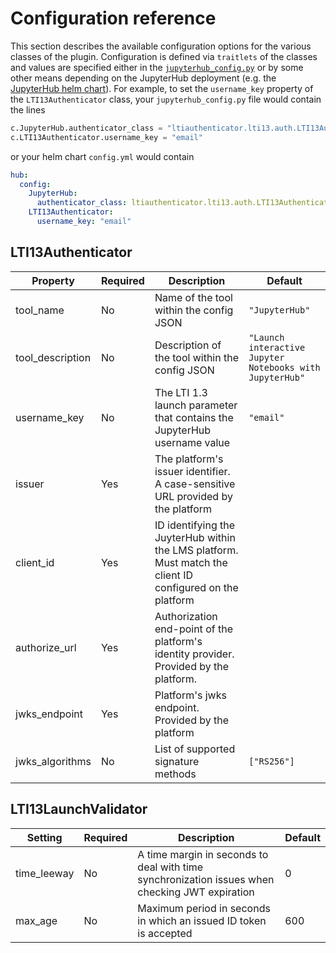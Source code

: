 # Configuration reference

This section describes the available configuration options for the various classes of the plugin.
Configuration is defined via `traitlets` of the classes and values are specified either in the [`jupyterhub_config.py`](https://jupyterhub.readthedocs.io/en/stable/getting-started/config-basics.html#configuration-basics) or by some other means depending on the JupyterHub deployment (e.g. the [JupyterHub helm chart](https://z2jh.jupyter.org/en/stable/administrator/authentication.html)).
For example, to set the `username_key` property of the `LTI13Authenticator` class, your `jupyterhub_config.py` file would contain the lines

```python
c.JupyterHub.authenticator_class = "ltiauthenticator.lti13.auth.LTI13Authenticator"
c.LTI13Authenticator.username_key = "email"
```

or your helm chart `config.yml` would contain

```yaml
hub:
  config:
    JupyterHub:
      authenticator_class: ltiauthenticator.lti13.auth.LTI13Authenticator
    LTI13Authenticator:
      username_key: "email"
```

## LTI13Authenticator

| Property         | Required | Description                                                                                               | Default                                                  |
| ---------------- | -------- | --------------------------------------------------------------------------------------------------------- | -------------------------------------------------------- |
| tool_name        | No       | Name of the tool within the config JSON                                                                   | `"JupyterHub"`                                           |
| tool_description | No       | Description of the tool within the config JSON                                                            | `"Launch interactive Jupyter Notebooks with JupyterHub"` |
| username_key     | No       | The LTI 1.3 launch parameter that contains the JupyterHub username value                                  | `"email"`                                                |
| issuer           | Yes      | The platform's issuer identifier. A case-sensitive URL provided by the platform                           |                                                          |
| client_id        | Yes      | ID identifying the JuyterHub within the LMS platform. Must match the client ID configured on the platform |                                                          |
| authorize_url    | Yes      | Authorization end-point of the platform's identity provider. Provided by the platform.                    |                                                          |
| jwks_endpoint    | Yes      | Platform's jwks endpoint. Provided by the platform                                                        |                                                          |
| jwks_algorithms  | No       | List of supported signature methods                                                                       | `["RS256"]`                                              |

## LTI13LaunchValidator

| Setting     | Required | Description                                                                                    | Default |
| ----------- | -------- | ---------------------------------------------------------------------------------------------- | ------- |
| time_leeway | No       | A time margin in seconds to deal with time synchronization issues when checking JWT expiration | 0       |
| max_age     | No       | Maximum period in seconds in which an issued ID token is accepted                              | 600     |
